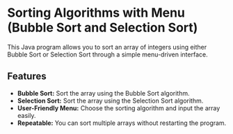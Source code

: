 # Sorting Algorithms with Menu (Bubble Sort and Selection Sort)

This Java program allows you to sort an array of integers using either Bubble Sort or Selection Sort through a simple menu-driven interface.

## Features

- **Bubble Sort:** Sort the array using the Bubble Sort algorithm.
- **Selection Sort:** Sort the array using the Selection Sort algorithm.
- **User-Friendly Menu:** Choose the sorting algorithm and input the array easily.
- **Repeatable:** You can sort multiple arrays without restarting the program.
